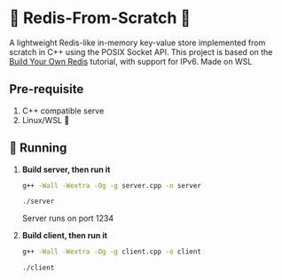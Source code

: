 #  🐙 Redis-From-Scratch 🐙

A lightweight Redis-like in-memory key-value store implemented from scratch in C++ using the POSIX Socket API. This project is based on the [Build Your Own Redis](https://build-your-own.org/redis/) tutorial, with support for IPv6. Made on WSL

## Pre-requisite
1. C++ compatible serve
2. Linux/WSL 🐧

## 📍 Running 

1. **Build server, then run it**
   ```bash
   g++ -Wall -Wextra -Og -g server.cpp -o server
   
   ./server
   ```
    Server runs on port 1234

2. **Build client, then run it**

   ```bash
   g++ -Wall -Wextra -Og -g client.cpp -o client
   
   ./client
   ```
